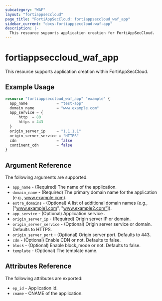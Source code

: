```yaml
---
subcategory: "WAF"
layout: "fortiappseccloud"
page_title: "FortiAppSecCloud: fortiappseccloud_waf_app"
sidebar_current: "docs-fortiappseccloud-waf-app"
description: |-
  This resource supports application creation for FortiAppSecCloud.
---
```


# fortiappseccloud_waf_app

This resource supports application creation within FortiAppSecCloud.

## Example Usage

```terraform
resource "fortiappseccloud_waf_app" "example" {
  app_name             = "test-app"
  domain_name          = "www.example.com"
  app_service = {
      http  = 80
      https = 443
  }
  origin_server_ip     = "1.1.1.1"
  origin_server_service = "HTTPS"
  cdn                  = false
  continent_cdn        = false
}
```

## Argument Reference
The following arguments are supported:

* `app_name` -  (Required) The name of the application.
* `domain_name` - (Required) The primary domain name for the application (e.g., www.example.com).
* `extra_domains` - (Optional) A list of additional domain names (e.g., ["www.example1.com", "www.example2.com"]).
* `app_service` - (Optional) Application service .
* `origin_server_ip` - (Required) Origin server IP or domain.
* `origin_server_service` - (Optional) Origin server service or domain. Defaults to HTTPS.
* `origin_server_port` - (Optional) Origin server port. Defaults to 443.
* `cdn` - (Optional) Enable CDN or not. Defaults to false.
* `block` - (Optional) Enable block_mode or not. Defaults to false.
* `template` - (Optional) The template name.

## Attributes Reference
The following attributes are exported:
* `ep_id` - Application id.
* `cname` - CNAME of the application.
